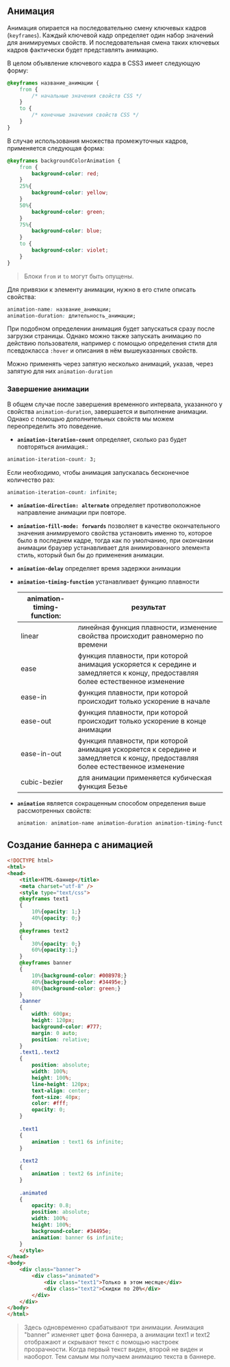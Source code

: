 ## Анимация

Анимация опирается на последовательню смену ключевых кадров (`keyframes`). Каждый ключевой кадр определяет один набор значений для анимируемых свойств. И последовательная смена таких ключевых кадров фактически будет представлять анимацию.

В целом объявление ключевого кадра в CSS3 имеет следующую форму:

```css
@keyframes название_анимации {
    from {
        /* начальные значения свойств CSS */
    }
    to {
        /* конечные значения свойств CSS */
    }
}
```

В случае использования множества промежуточных кадров, применяется следующая форма:

```css
@keyframes backgroundColorAnimation {
    from {
        background-color: red;
    }
    25%{
        background-color: yellow;
    }
    50%{
        background-color: green;
    }
    75%{
        background-color: blue;
    }
    to {
        background-color: violet;
    }
}
```
> Блоки `from` и `to` могут быть опущены.

Для привязки к элементу анимации, нужно в его стиле описать свойства:

```css
animation-name: название_анимации;
animation-duration: длительность_анимации;
```
При подобном определении анимация будет запускаться сразу после загрузки страницы. Однако можно также запускать анимацию по действию пользователя, например с помощью определения стиля для псевдокласса `:hover` и описания в нём вышеуказанных свойств.

Можно применять через запятую несколько анимаций, указав, через запятую для них `animation-duration`

### Завершение анимации

В общем случае после завершения временного интервала, указанного у свойства `animation-duration`, завершается и выполнение анимации. Однако с помощью дополнительных свойств мы можем переопределить это поведение.

- **`animation-iteration-count`** определяет, сколько раз будет повторяться анимация.:

```css
animation-iteration-count: 3;
```
Если необходимо, чтобы анимация запускалась бесконечное количество раз:

```css
animation-iteration-count: infinite;
```

- **`animation-direction: alternate`** определяет противоположное направление анимации при повторе.

- **`animation-fill-mode: forwards`** позволяет в качестве окончательного значения анимируемого свойства установить именно то, которое было в последнем кадре, тогда как по умолчанию, при окончании анимации браузер устанавливает для анимированного элемента стиль, который был бы до применения анимации.

- **`animation-delay`** определяет время задержки анимации

- **`animation-timing-function`** устанавливает функцию плавности

    |animation-timing-function:|результат|
    |-|-|
    |linear|линейная функция плавности, изменение свойства происходит равномерно по времени|
    |ease|функция плавности, при которой анимация ускоряется к середине и замедляется к концу, предоставляя более естественное изменение|
    |ease-in|функция плавности, при которой происходит только ускорение в начале|
    |ease-out|функция плавности, при которой происходит только ускорение в конце анимации|
    |ease-in-out|функция плавности, при которой анимация ускоряется к середине и замедляется к концу, предоставляя более естественное изменение|
    |cubic-bezier|для анимации применяется кубическая функция Безье|

- **`animation`** является сокращенным способом определения выше рассмотренных свойств:

    ```css
    animation: animation-name animation-duration animation-timing-function animation-iteration-count animation-direction animation-delay animation-fill-mode
    ```

## Создание баннера с анимацией

```html
<!DOCTYPE html>
<html>
<head>
    <title>HTML-баннер</title>
    <meta charset="utf-8" />
    <style type="text/css">
    @keyframes text1
    {
        10%{opacity: 1;}
        40%{opacity: 0;}
    }  
    @keyframes text2
    {
        30%{opacity: 0;}
        60%{opacity:1;}
    }
    @keyframes banner
    {
        10%{background-color: #008978;}
        40%{background-color: #34495e;}
        80%{background-color: green;}
    }
    .banner
    {
        width: 600px;
        height: 120px;
        background-color: #777;
        margin: 0 auto;
        position: relative;
    }
    .text1,.text2
    {
        position: absolute;
        width: 100%;
        height: 100%;
        line-height: 120px;
        text-align: center;
        font-size: 40px;
        color: #fff;
        opacity: 0;
    }
 
    .text1
    {
        animation : text1 6s infinite;
    }
 
    .text2
    {
        animation : text2 6s infinite;
    }
 
    .animated
    {
        opacity: 0.8;
        position: absolute;
        width: 100%;
        height: 100%;  
        background-color: #34495e;
        animation: banner 6s infinite;
    }
    </style>
</head>
<body>
    <div class="banner">
        <div class="animated">
            <div class="text1">Только в этом месяце</div>
            <div class="text2">Скидки по 20%</div>
        </div>
    </div>
</body>
</html>
```
> Здесь одновременно срабатывают три анимации. Анимация "banner" изменяет цвет фона баннера, а анимации text1 и text2 отображают и скрывают текст с помощью настроек прозрачности. Когда первый текст виден, второй не виден и наоборот. Тем самым мы получаем анимацию текста в баннере.
